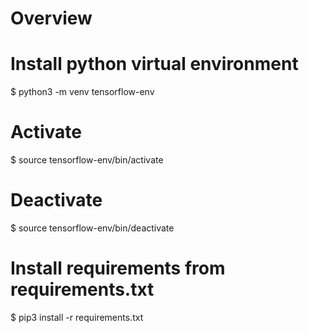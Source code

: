 # Overview

# Install python virtual environment
$ python3 -m venv tensorflow-env
# Activate
$ source tensorflow-env/bin/activate
# Deactivate
$ source tensorflow-env/bin/deactivate
# Install requirements from requirements.txt
$ pip3 install -r requirements.txt
